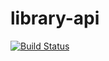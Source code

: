 # library-api

[![Build Status](https://travis-ci.com/carledwin/library-api.svg?branch=master)](https://travis-ci.com/carledwin/library-api)